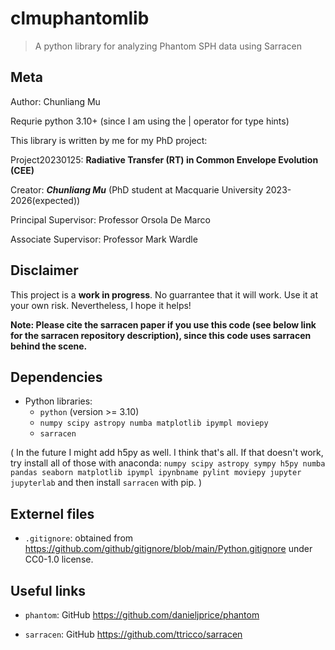 # clmuphantomlib

> A python library for analyzing Phantom SPH data using Sarracen


## Meta

Author: Chunliang Mu

Requrie python 3.10+ (since I am using the | operator for type hints)


This library is written by me for my PhD project:

Project20230125: **Radiative Transfer (RT) in Common Envelope Evolution (CEE)**


Creator: ***Chunliang Mu*** (PhD student at Macquarie University 2023-2026(expected))

Principal Supervisor: Professor Orsola De Marco

Associate Supervisor: Professor Mark Wardle




## Disclaimer

This project is a **work in progress**.
No guarrantee that it will work.
Use it at your own risk.
Nevertheless, I hope it helps!

**Note: Please cite the sarracen paper if you use this code (see below link for the sarracen repository description), since this code uses sarracen behind the scene.**




## Dependencies

- Python libraries:
	- `python` (version >= 3.10)
	- `numpy scipy astropy numba matplotlib ipympl moviepy`
	- `sarracen`

(
In the future I might add h5py as well.
I think that's all.
If that doesn't work, try install all of those with anaconda:
`numpy scipy astropy sympy h5py numba pandas seaborn matplotlib ipympl ipynbname pylint moviepy jupyter jupyterlab`
and then install `sarracen` with pip.
)




## Externel files

- `.gitignore`: obtained from https://github.com/github/gitignore/blob/main/Python.gitignore under CC0-1.0 license.




## Useful links

- `phantom`: GitHub https://github.com/danieljprice/phantom

- `sarracen`: GitHub https://github.com/ttricco/sarracen
